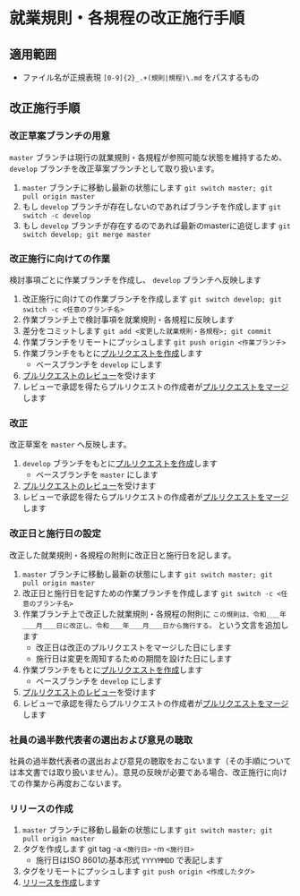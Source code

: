 # 就業規則・各規程の改正施行手順

## 適用範囲

- ファイル名が正規表現 `[0-9]{2}_.+(規則|規程)\.md` をパスするもの

## 改正施行手順

### 改正草案ブランチの用意

`master` ブランチは現行の就業規則・各規程が参照可能な状態を維持するため、 `develop` ブランチを改正草案ブランチとして取り扱います。

1. `master` ブランチに移動し最新の状態にします `git switch master; git pull origin master`
2. もし `develop` ブランチが存在しないのであればブランチを作成します `git switch -c develop`
3. もし `develop` ブランチが存在するのであれば最新のmasterに追従します `git switch develop; git merge master`

### 改正施行に向けての作業

検討事項ごとに作業ブランチを作成し、 `develop` ブランチへ反映します

1. 改正施行に向けての作業ブランチを作成します `git switch develop; git switch -c <任意のブランチ名>`
2. 作業ブランチ上で検討事項を就業規則・各規程に反映します
3. 差分をコミットします `git add <変更した就業規則・各規程>; git commit`
4. 作業ブランチをリモートにプッシュします `git push origin <作業ブランチ>`
5. 作業ブランチをもとに[プルリクエストを作成](https://docs.github.com/ja/pull-requests/collaborating-with-pull-requests/proposing-changes-to-your-work-with-pull-requests/creating-a-pull-request)します
    - ベースブランチを `develop` にします
6. [プルリクエストのレビュー](https://docs.github.com/ja/pull-requests/collaborating-with-pull-requests/reviewing-changes-in-pull-requests/about-pull-request-reviews)を受けます
7. レビューで承認を得たらプルリクエストの作成者が[プルリクエストをマージ](https://docs.github.com/ja/pull-requests/collaborating-with-pull-requests/incorporating-changes-from-a-pull-request/merging-a-pull-request)します

### 改正

改正草案を `master` へ反映します。

1. `develop` ブランチをもとに[プルリクエストを作成](https://docs.github.com/ja/pull-requests/collaborating-with-pull-requests/proposing-changes-to-your-work-with-pull-requests/creating-a-pull-request)します
    - ベースブランチを `master` にします
2. [プルリクエストのレビュー](https://docs.github.com/ja/pull-requests/collaborating-with-pull-requests/reviewing-changes-in-pull-requests/about-pull-request-reviews)を受けます
3. レビューで承認を得たらプルリクエストの作成者が[プルリクエストをマージ](https://docs.github.com/ja/pull-requests/collaborating-with-pull-requests/incorporating-changes-from-a-pull-request/merging-a-pull-request)します

### 改正日と施行日の設定

改正した就業規則・各規程の附則に改正日と施行日を記します。

1. `master` ブランチに移動し最新の状態にします `git switch master; git pull origin master`
2. 改正日と施行日を記すための作業ブランチを作成します `git switch -c <任意のブランチ名>`
3. 作業ブランチ上で改正した就業規則・各規程の附則に `この規則は、令和＿＿年＿＿月＿＿日に改正し、令和＿＿年＿＿月＿＿日から施行する。` という文言を追加します
    - 改正日は改正のプルリクエストをマージした日にします
    - 施行日は変更を周知するための期間を設けた日にします
4. 作業ブランチをもとに[プルリクエストを作成](https://docs.github.com/ja/pull-requests/collaborating-with-pull-requests/proposing-changes-to-your-work-with-pull-requests/creating-a-pull-request)します
    - ベースブランチを `develop` にします
5. [プルリクエストのレビュー](https://docs.github.com/ja/pull-requests/collaborating-with-pull-requests/reviewing-changes-in-pull-requests/about-pull-request-reviews)を受けます
6. レビューで承認を得たらプルリクエストの作成者が[プルリクエストをマージ](https://docs.github.com/ja/pull-requests/collaborating-with-pull-requests/incorporating-changes-from-a-pull-request/merging-a-pull-request)します

### 社員の過半数代表者の選出および意見の聴取

社員の過半数代表者の選出および意見の聴取をおこないます（その手順については本文書では取り扱いません）。意見の反映が必要である場合、改正施行に向けての作業から再度おこないます。

### リリースの作成

1. `master` ブランチに移動し最新の状態にします `git switch master; git pull origin master`
2. タグを作成します git tag -a `<施行日>` -m `<施行日>`
    - 施行日はISO 8601の基本形式 `YYYYMMDD` で表記します
3. タグをリモートにプッシュします `git push origin <作成したタグ>`
4. [リリースを作成](https://docs.github.com/ja/repositories/releasing-projects-on-github/managing-releases-in-a-repository#creating-a-release)します
